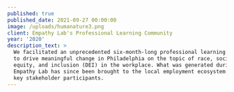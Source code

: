 ```yaml
---
published: true
published_date: 2021-09-27 00:00:00
image: /uploads/humanature3.png
client: Empathy Lab's Professional Learning Community
year: '2020'
description_text: >
  We facilitated an unprecedented six-month-long professional learning community
  to drive meaningful change in Philadelphia on the topic of race, social
  equity, and inclusion (DEI) in the workplace. What was generated during
  Empathy Lab has since been brought to the local employment ecosystem through
  key stakeholder participants.
---
```



